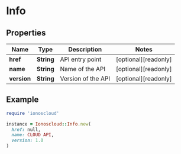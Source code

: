# Info

## Properties

| Name | Type | Description | Notes |
| ---- | ---- | ----------- | ----- |
| **href** | **String** | API entry point | [optional][readonly] |
| **name** | **String** | Name of the API | [optional][readonly] |
| **version** | **String** | Version of the API | [optional][readonly] |

## Example

```ruby
require 'ionoscloud'

instance = Ionoscloud::Info.new(
  href: null,
  name: CLOUD API,
  version: 1.0
)
```

